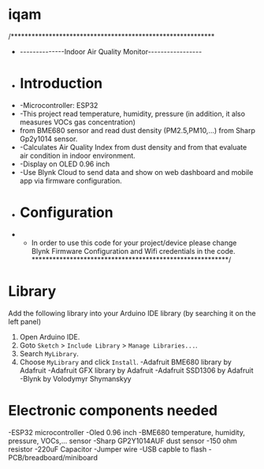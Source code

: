 # iqam
/***********************************************************
 * --------------Indoor Air Quality Monitor-----------------
 * # Introduction
 * -Microcontroller: ESP32
 * -This project read temperature, humidity, pressure (in addition, it also measures VOCs gas concentration)
 * from BME680 sensor and read dust density (PM2.5,PM10,...) from Sharp Gp2y1014 sensor.
 * -Calculates Air Quality Index from dust density and from that evaluate air condition in indoor environment.
 * -Display on OLED 0.96 inch
 * -Use Blynk Cloud to send data and show on web dashboard and mobile app via firmware configuration.
 * # Configuration 
 * - In order to use this code for your project/device please change Blynk Firmware Configuration and Wifi credentials in the code. 
 *********************************************************/
# Library
Add the following library into your Arduino IDE library (by searching it on the left panel)
1. Open Arduino IDE.
2. Goto `Sketch` > `Include Library` > `Manage Libraries...`.
3. Search `MyLibrary`.
4. Choose `MyLibrary` and click `Install`.
-Adafruit BME680 library by Adafruit
-Adafruit GFX library by Adafruit
-Adafruit SSD1306 by Adafruit
-Blynk by Volodymyr Shymanskyy
# Electronic components needed
-ESP32 microcontroller
-Oled 0.96 inch
-BME680 temperature, humidity, pressure, VOCs,... sensor
-Sharp GP2Y1014AUF dust sensor
-150 ohm resistor
-220uF Capacitor
-Jumper wire
-USB capble to flash 
-PCB/breadboard/miniboard
